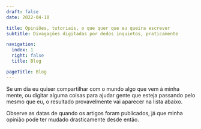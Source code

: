 ```yaml
---
draft: false
date: 2022-04-10

title: Opiniões, tutoriais, o que quer que eu queira escrever
subtitle: Divagações digitadas por dedos inquietos, praticamente

navigation:
  index: 1
  right: false
  title: Blog

pageTitle: Blog
---
```


Se um dia eu quiser compartilhar com o mundo algo que vem à minha mente, ou
digitar alguma coisas para ajudar gente que esteja passando pelo mesmo que eu, o
resultado provavelmente vai aparecer na lista abaixo.

Observe as datas de quando os artigos foram publicados, já que minha opinião
pode ter mudado drasticamente desde então.
